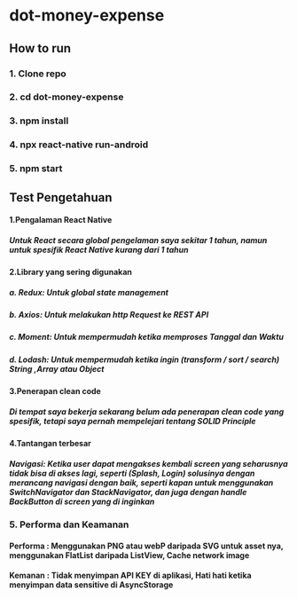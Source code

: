 # dot-money-expense

## How to run

### 1. Clone repo
### 2. cd dot-money-expense
### 3. npm install
### 4. npx react-native run-android
### 5. npm start


## Test Pengetahuan

#### 1.Pengalaman React Native
##### Untuk React secara global pengelaman saya sekitar 1 tahun, namun untuk spesifik React Native kurang dari 1 tahun

#### 2.Library yang sering digunakan
##### a. Redux: Untuk global state management
##### b. Axios: Untuk melakukan http Request ke REST API
##### c. Moment: Untuk mempermudah ketika memproses Tanggal dan Waktu
##### d. Lodash: Untuk mempermudah ketika ingin (transform / sort / search) String ,Array atau Object

#### 3.Penerapan clean code
##### Di tempat saya bekerja sekarang belum ada penerapan clean code yang spesifik, tetapi saya pernah mempelejari tentang SOLID Principle

#### 4.Tantangan terbesar 
##### Navigasi: Ketika user dapat mengakses kembali screen yang seharusnya tidak bisa di akses lagi, seperti (Splash, Login) solusinya dengan merancang navigasi dengan baik, seperti kapan untuk menggunakan SwitchNavigator dan StackNavigator, dan juga dengan handle BackButton di screen yang di inginkan

### 5. Performa dan Keamanan
#### Performa : Menggunakan PNG atau webP daripada SVG untuk asset nya, menggunakan FlatList daripada ListView, Cache network image
#### Kemanan : Tidak menyimpan API KEY di aplikasi, Hati hati ketika menyimpan data sensitive di AsyncStorage
